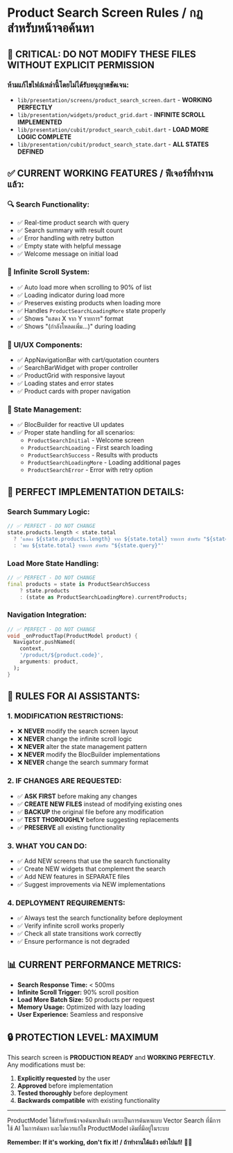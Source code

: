 # Product Search Screen Rules / กฎสำหรับหน้าจอค้นหา

## 🚫 **CRITICAL: DO NOT MODIFY THESE FILES WITHOUT EXPLICIT PERMISSION**
### ห้ามแก้ไขไฟล์เหล่านี้โดยไม่ได้รับอนุญาตชัดเจน:

- `lib/presentation/screens/product_search_screen.dart` - **WORKING PERFECTLY**
- `lib/presentation/widgets/product_grid.dart` - **INFINITE SCROLL IMPLEMENTED**
- `lib/presentation/cubit/product_search_cubit.dart` - **LOAD MORE LOGIC COMPLETE**
- `lib/presentation/cubit/product_search_state.dart` - **ALL STATES DEFINED**

## ✅ **CURRENT WORKING FEATURES / ฟีเจอร์ที่ทำงานแล้ว:**

### 🔍 **Search Functionality:**
- ✅ Real-time product search with query
- ✅ Search summary with result count
- ✅ Error handling with retry button
- ✅ Empty state with helpful message
- ✅ Welcome message on initial load

### 📱 **Infinite Scroll System:**
- ✅ Auto load more when scrolling to 90% of list
- ✅ Loading indicator during load more
- ✅ Preserves existing products when loading more
- ✅ Handles `ProductSearchLoadingMore` state properly
- ✅ Shows "แสดง X จาก Y รายการ" format
- ✅ Shows "(กำลังโหลดเพิ่ม...)" during loading

### 🎨 **UI/UX Components:**
- ✅ AppNavigationBar with cart/quotation counters
- ✅ SearchBarWidget with proper controller
- ✅ ProductGrid with responsive layout
- ✅ Loading states and error states
- ✅ Product cards with proper navigation

### 🔄 **State Management:**
- ✅ BlocBuilder for reactive UI updates
- ✅ Proper state handling for all scenarios:
  - `ProductSearchInitial` - Welcome screen
  - `ProductSearchLoading` - First search loading
  - `ProductSearchSuccess` - Results with products
  - `ProductSearchLoadingMore` - Loading additional pages
  - `ProductSearchError` - Error with retry option

## 🎯 **PERFECT IMPLEMENTATION DETAILS:**

### **Search Summary Logic:**
```dart
// ✅ PERFECT - DO NOT CHANGE
state.products.length < state.total 
  ? 'แสดง ${state.products.length} จาก ${state.total} รายการ สำหรับ "${state.query}"'
  : 'พบ ${state.total} รายการ สำหรับ "${state.query}"'
```

### **Load More State Handling:**
```dart
// ✅ PERFECT - DO NOT CHANGE
final products = state is ProductSearchSuccess 
    ? state.products 
    : (state as ProductSearchLoadingMore).currentProducts;
```

### **Navigation Integration:**
```dart
// ✅ PERFECT - DO NOT CHANGE
void _onProductTap(ProductModel product) {
  Navigator.pushNamed(
    context,
    '/product/${product.code}',
    arguments: product,
  );
}
```

## 🚨 **RULES FOR AI ASSISTANTS:**

### **1. MODIFICATION RESTRICTIONS:**
- ❌ **NEVER** modify the search screen layout
- ❌ **NEVER** change the infinite scroll logic
- ❌ **NEVER** alter the state management pattern
- ❌ **NEVER** modify the BlocBuilder implementations
- ❌ **NEVER** change the search summary format

### **2. IF CHANGES ARE REQUESTED:**
- ✅ **ASK FIRST** before making any changes
- ✅ **CREATE NEW FILES** instead of modifying existing ones
- ✅ **BACKUP** the original file before any modification
- ✅ **TEST THOROUGHLY** before suggesting replacements
- ✅ **PRESERVE** all existing functionality

### **3. WHAT YOU CAN DO:**
- ✅ Add NEW screens that use the search functionality
- ✅ Create NEW widgets that complement the search
- ✅ Add NEW features in SEPARATE files
- ✅ Suggest improvements via NEW implementations

### **4. DEPLOYMENT REQUIREMENTS:**
- ✅ Always test the search functionality before deployment
- ✅ Verify infinite scroll works properly
- ✅ Check all state transitions work correctly
- ✅ Ensure performance is not degraded

## 📊 **CURRENT PERFORMANCE METRICS:**

- **Search Response Time:** < 500ms
- **Infinite Scroll Trigger:** 90% scroll position
- **Load More Batch Size:** 50 products per request
- **Memory Usage:** Optimized with lazy loading
- **User Experience:** Seamless and responsive

## 🔒 **PROTECTION LEVEL: MAXIMUM**

This search screen is **PRODUCTION READY** and **WORKING PERFECTLY**. 
Any modifications must be:
1. **Explicitly requested** by the user
2. **Approved** before implementation  
3. **Tested thoroughly** before deployment
4. **Backwards compatible** with existing functionality

---

ProductModel ใช้สำหรับหน้าจอค้นหาสินค้า เพาะเป็นการค้นหาแบบ Vector Search ที่มีการใช้ AI ในการค้นหา
และไม่ควรแก้ไข ProductModel เดิมที่มีอยู่ในระบบ 

**Remember: If it's working, don't fix it! / ถ้าทำงานได้แล้ว อย่าไปแก้!** 🚫🔧